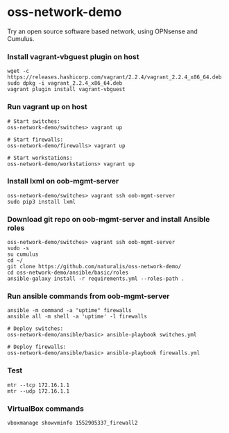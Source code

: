# oss-network-demo

Try an open source software based network, using OPNsense and Cumulus.

### Install vagrant-vbguest plugin on host

    wget -c https://releases.hashicorp.com/vagrant/2.2.4/vagrant_2.2.4_x86_64.deb
    sudo dpkg -i vagrant_2.2.4_x86_64.deb
    vagrant plugin install vagrant-vbguest

### Run vagrant up on host
   
    # Start switches:
    oss-network-demo/switches> vagrant up

    # Start firewalls:
    oss-network-demo/firewalls> vagrant up

    # Start workstations:
    oss-network-demo/workstations> vagrant up

### Install lxml on oob-mgmt-server

    oss-network-demo/switches> vagrant ssh oob-mgmt-server
    sudo pip3 install lxml

### Download git repo on oob-mgmt-server and install Ansible roles
    oss-network-demo/switches> vagrant ssh oob-mgmt-server
    sudo -s
    su cumulus
    cd ~/
    git clone https://github.com/naturalis/oss-network-demo/
    cd oss-network-demo/ansible/basic/roles
    ansible-galaxy install -r requirements.yml --roles-path .

### Run ansible commands from oob-mgmt-server
    ansible -m command -a "uptime" firewalls
    ansible all -m shell -a 'uptime' -l firewalls

    # Deploy switches:
    oss-network-demo/ansible/basic> ansible-playbook switches.yml

    # Deploy firewalls:
    oss-network-demo/ansible/basic> ansible-playbook firewalls.yml

### Test
    mtr --tcp 172.16.1.1
    mtr --udp 172.16.1.1

### VirtualBox commands
    vboxmanage showvminfo 1552905337_firewall2
